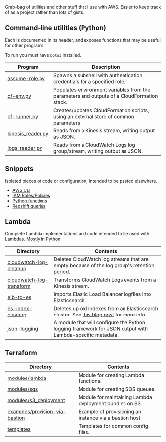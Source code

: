 Grab-bag of utilities and other stuff that I use with AWS. Easier to keep track of as a project rather than lots of gists.


## Command-line utilities (Python)

Each is documented in its header, and exposes functions that may be useful for other programs.

To run you must have `boto3` installed.

Program                                                 | Description
--------------------------------------------------------|----------
[assume-role.py](utils/assume-role.py)                  | Spawns a subshell with authentication credentials for a specified role.
[cf-env.py](utils/cf-env.py)                            | Populates environment variables from the parameters and outputs of a CloudFormation stack.
[cf-runner.py](utils/cf-runner.py)                      | Creates/updates CloudFormation scripts, using an external store of common parameters
[kinesis_reader.py](utils/kinesis_reader.py)            | Reads from a Kinesis stream, writing output as JSON.
[logs_reader.py](utils/logs_reader.py)                  | Reads from a CloudWatch Logs log group/stream, writing output as JSON.


## Snippets

Isolated pieces of code or configuration, intended to be pasted elsewhere.

* [AWS CLI](snippets/cli.md)
* [IAM Roles/Policies](snippets/iam.md)
* [Python functions](snippets/python.md)
* [Redshift queries](snippets/redshift.md)


## Lambda

Complete Lambda implementations and code intended to be used with Lambdas. Mostly in Python.

Directory                                                           | Contents
--------------------------------------------------------------------|----------
[cloudwatch-log-cleanup](lambda/cloudwatch-log-cleanup)             | Deletes CloudWatch log streams that are empty because of the log group's retention period.
[cloudwatch-log-transform](lambda/cloudwatch-log-transform)         | Transforms CloudWatch Logs events from a Kinesis stream.
[elb-to-es](lambda/elb-to-es)                                       | Imports Elastic Load Balancer logfiles into Elasticsearch.
[es-index-cleanup](lambda/es-index-cleanup)                         | Deletes up old indexes from an Elasticsearch cluster. See [this blog post](https://www.kdgregory.com/index.php?page=aws.loggingPipeline) for more info.
[json-logging](lambda/json-logging)                                 | A module that will configure the Python logging framework for JSON output with Lambda-specific metadata.


## Terraform

Directory                                                                   | Contents
----------------------------------------------------------------------------|----------
[modules/lambda](terraform/modules/lambda)                                  | Module for creating Lambda functions.
[modules/sqs](terraform/modules/sqs)                                        | Module for creating SQS queues.
[modules/s3_deployment](terraform/modules/s3_deployment)                    | Module for maintaining Lambda deployment bundles on S3.
[examples/provision-via-bastion](terraform/examples/provision-via-bastion)  | Example of provisioning an instance via a bastion host.
[templates](terraform/templates)                                            | Templates for common config files.
